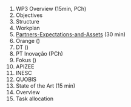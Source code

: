 1. WP3 Overview (15min, PCh)
  1. Objectives
  1. Structure
  1. Workplan
1. [Partners-Expectations-and-Assets](./wiki/Partners-Expectations-and-Assets) (30 min)
 1. Orange ()
 1. DT ()
 1. PT Inovação (PCh)
 1. Fokus ()
 1. APIZEE
 1. INESC
 1. QUOBIS
1. State of the Art (15 min)
 1. Overview
 1. Task allocation
